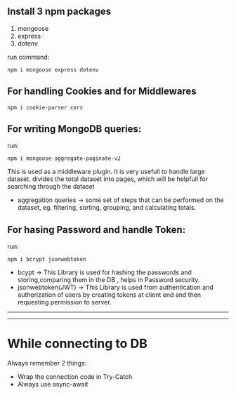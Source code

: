 ## Install 3 npm packages

1. mongoose
2. express
3. dotenv

run command:

```
npm i mongoose express dotenv
```

## For handling Cookies and for Middlewares

```
npm i cookie-parser cors
```

## For writing MongoDB queries:

run:

```
npm i mongoose-aggregate-paginate-v2
```

This is used as a middleware plugin.
It is very usefull to handle large dataset.
divides the total dataset into pages, which will be helpfull for searching through the dataset

- aggregation queries -> some set of steps that can be performed on the dataset, eg. filtering, sorting, grouping, and calculating totals.

## For hasing Password and handle Token:

run:

```
npm i bcrypt jsonwebtoken
```

- bcypt -> This Library is used for hashing the passwords and storing,comparing them in the DB , helps in Password security.
- jsonwebtoken(JWT) -> This Library is used from authentication and autherization of users by creating tokens at client end and then requesting permission to server.
<hr>
<hr>

# While connecting to DB

Always remember 2 things:

- Wrap the connection code in Try-Catch
- Always use async-await

